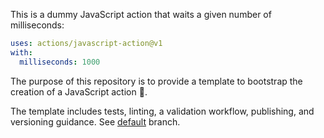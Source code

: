 This is a dummy JavaScript action that waits a given number of milliseconds:

```yaml
uses: actions/javascript-action@v1
with:
  milliseconds: 1000
```

The purpose of this repository is to provide a template to bootstrap the creation of a JavaScript action :rocket:.

The template includes tests, linting, a validation workflow, publishing, and versioning guidance. See [default](https://github.com/actions/typescript-action) branch.
